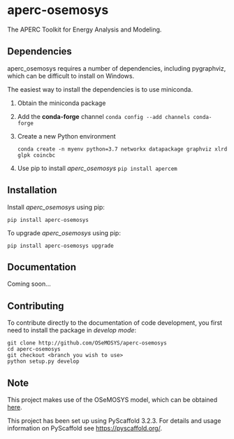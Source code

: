 # aperc-osemosys

The APERC Toolkit for Energy Analysis and Modeling.


## Dependencies
aperc_osemosys requires a number of dependencies, including pygraphviz, which can be difficult to install on Windows.

The easiest way to install the dependencies is to use miniconda.

1. Obtain the miniconda package
2. Add the **conda-forge** channel `conda config --add channels conda-forge`
3. Create a new Python environment

    `conda create -n myenv python=3.7 networkx datapackage graphviz xlrd glpk coincbc`

4. Use pip to install _aperc_osemosys_ `pip install apercem`

## Installation
Install _aperc_osemosys_ using pip:

    pip install aperc-osemosys

To upgrade _aperc_osemosys_ using pip:

    pip install aperc-osemosys upgrade

## Documentation

Coming soon...

## Contributing

To contribute directly to the documentation of code development, you first need to install the package in *develop mode*:

    git clone http://github.com/OSeMOSYS/aperc-osemosys
    cd aperc-osemosys
    git checkout <branch you wish to use>
    python setup.py develop

## Note

This project makes use of the OSeMOSYS model, which can be obtained [here](https://github.com/OSeMOSYS).

This project has been set up using PyScaffold 3.2.3. For details and usage
information on PyScaffold see https://pyscaffold.org/.
